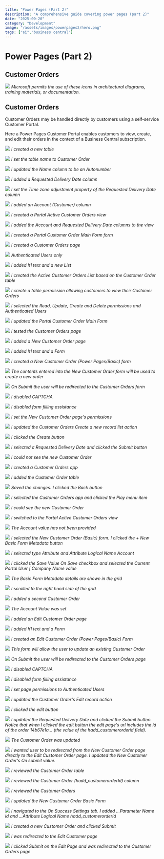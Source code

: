 ```yaml
---
title: "Power Pages (Part 2)"
description: "A comprehensive guide covering power pages (part 2)"
date: "2025-09-20"
category: "Development"
image: "/assets/images/powerpages2/hero.png"
tags: ["ai","business central"]
---
```


# Power Pages (Part 2)

## Customer Orders

![](/assets/images/powerpages2/powerpages-scalable.svg)
*Microsoft permits the use of these icons in architectural diagrams, training materials, or documentation.*


## Customer Orders

Customer Orders may be handled directly by customers using a self-service Customer Portal.

Here a Power Pages Customer Portal enables customers to view, create, and edit their orders in the context of a Business Central subscription.

![](/assets/images/powerpages2/screenshot-2024-12-15-at-7.20.16am-2136x846.png)
*I created a new table*

![](/assets/images/powerpages2/screenshot-2024-12-15-at-7.20.37am-2136x1097.png)
*I set the table name to Customer Order*

![](/assets/images/powerpages2/screenshot-2024-12-15-at-7.23.19am-2136x1094.png)
*I updated the Name column to be an Autonumber*

![](/assets/images/powerpages2/screenshot-2024-12-15-at-7.24.44am-2136x1099.png)
*I added a Requested Delivery Date column*

![](/assets/images/powerpages2/screenshot-2024-12-15-at-7.24.58am-2136x1099.png)
*I set the Time zone adjustment property of the Requested Delivery Date column*

![](/assets/images/powerpages2/screenshot-2024-12-15-at-7.26.25am-2136x1104.png)
*I added an Account (Customer) column*

![](/assets/images/powerpages2/screenshot-2024-12-15-at-7.28.02am-2136x1094.png)
*I created a Portal Active Customer Orders view*

![](/assets/images/powerpages2/screenshot-2024-12-15-at-7.28.57am-2136x1010.png)
*I added the Account and Requested Delivery Date columns to the view*

![](/assets/images/powerpages2/screenshot-2024-12-15-at-7.30.05am-2136x1101.png)
*I created a Portal Customer Order Main Form form*

![](/assets/images/powerpages2/screenshot-2024-12-15-at-7.32.05am-2136x1100.png)
*I created a Customer Orders page*

![](/assets/images/powerpages2/screenshot-2024-12-15-at-7.32.34am-2136x1100.png)
*Authenticated Users only*

![](/assets/images/powerpages2/screenshot-2024-12-15-at-7.33.25am-2136x1101.png)
*I added h1 text and a new List*

![](/assets/images/powerpages2/screenshot-2024-12-15-at-7.34.05am-2136x1100.png)
*I created the Active Customer Orders List based on the Customer Order table*

![](/assets/images/powerpages2/screenshot-2024-12-15-at-7.34.52am-2136x1096.png)
*I create a table permission allowing customers to view their Customer Orders*

![](/assets/images/powerpages2/screenshot-2024-12-15-at-7.37.35am-2136x1100.png)
*I selected the Read, Update, Create and Delete permissions and Authenticated Users*

![](/assets/images/powerpages2/screenshot-2024-12-15-at-7.45.34am-2136x1003.png)
*I updated the Portal Customer Order Main Form*

![](/assets/images/powerpages2/screenshot-2024-12-15-at-7.51.04am-2136x902.png)
*I tested the Customer Orders page*

![](/assets/images/powerpages2/screenshot-2024-12-15-at-7.51.44am-2136x1100.png)
*I added a New Customer Order page*

![](/assets/images/powerpages2/screenshot-2024-12-15-at-7.52.15am-2136x956.png)
*I added h1 text and a Form*

![](/assets/images/powerpages2/screenshot-2024-12-15-at-7.53.58am-2136x1100.png)
*I created a New Customer Order (Power Pages/Basic) form*

![](/assets/images/powerpages2/screenshot-2024-12-15-at-7.54.08am-2136x1100.png)
*The contents entered into the New Customer Order form will be used to create a new order*

![](/assets/images/powerpages2/screenshot-2024-12-15-at-7.54.23am-2136x943.png)
*On Submit the user will be redirected to the Customer Orders form*

![](/assets/images/powerpages2/screenshot-2024-12-15-at-7.54.31am-2136x913.png)
*I disabled CAPTCHA*

![](/assets/images/powerpages2/screenshot-2024-12-15-at-7.54.43am-2136x856.png)
*I disabled form filling assistance*

![](/assets/images/powerpages2/screenshot-2024-12-15-at-7.55.08am-2136x1096.png)
*I set the New Customer Order page's permissions*

![](/assets/images/powerpages2/screenshot-2024-12-15-at-8.11.10am-2136x1103.png)
*I updated the Customer Orders Create a new record list action*

![](/assets/images/powerpages2/screenshot-2024-12-15-at-8.11.36am-2136x861.png)
*I clicked the Create button*

![](/assets/images/powerpages2/screenshot-2024-12-15-at-8.12.01am-2136x1094.png)
*I selected a Requested Delivery Date and clicked the Submit button*

![](/assets/images/powerpages2/screenshot-2024-12-15-at-8.12.40am-2136x721.png)
*I could not see the new Customer Order*

![](/assets/images/powerpages2/screenshot-2024-12-15-at-8.13.27am-2136x889.png)
*I created a Customer Orders app*

![](/assets/images/powerpages2/screenshot-2024-12-15-at-8.14.09am-2136x1101.png)
*I added the Customer Order table*

![](/assets/images/powerpages2/screenshot-2024-12-15-at-8.14.20am-2136x1101.png)
*Saved the changes. I clicked the Back button*

![](/assets/images/powerpages2/screenshot-2024-12-15-at-8.15.19am-2136x673.png)
*I selected the Customer Orders app and clicked the Play menu item*

![](/assets/images/powerpages2/screenshot-2024-12-15-at-8.15.48am-2136x430.png)
*I could see the new Customer Order*

![](/assets/images/powerpages2/screenshot-2024-12-15-at-8.16.42am-2136x715.png)
*I switched to the Portal Active Customer Orders view*

![](/assets/images/powerpages2/screenshot-2024-12-15-at-8.16.56am-2136x451.png)
*The Account value has not been provided*

![](/assets/images/powerpages2/screenshot-2024-12-15-at-8.17.21am-2136x918.png)
*I selected the New Customer Order (Basic) form. I clicked the + New Basic Form Metadata button*

![](/assets/images/powerpages2/screenshot-2024-12-15-at-8.17.47am-2136x910.png)
*I selected type Attribute and Attribute Logical Name Account*

![](/assets/images/powerpages2/screenshot-2024-12-15-at-8.18.24am-2136x979.png)
*I clicked the Save Value On Save checkbox and selected the Current Portal User | Company Name value*

![](/assets/images/powerpages2/screenshot-2024-12-15-at-8.18.44am-2136x883.png)
*The Basic Form Metadata details are shown in the grid*

![](/assets/images/powerpages2/screenshot-2024-12-15-at-8.19.06am-2136x917.png)
*I scrolled to the right hand side of the grid*

![](/assets/images/powerpages2/screenshot-2024-12-15-at-8.19.28am-2136x1099.png)
*I added a second Customer Order*

![](/assets/images/powerpages2/screenshot-2024-12-15-at-8.19.51am-2136x1100.png)
*The Account Value was set*

![](/assets/images/powerpages2/screenshot-2024-12-15-at-8.21.13am-2136x1099.png)
*I added an Edit Customer Order page*

![](/assets/images/powerpages2/screenshot-2024-12-15-at-8.21.52am-2136x1100.png)
*I added h1 text and a Form*

![](/assets/images/powerpages2/screenshot-2024-12-15-at-8.22.21am-2136x966.png)
*I created an Edit Customer Order (Power Pages/Basic) Form*

![](/assets/images/powerpages2/screenshot-2024-12-15-at-8.22.33am-2136x864.png)
*This form will allow the user to update an existing Customer Order*

![](/assets/images/powerpages2/screenshot-2024-12-15-at-8.22.47am-2136x888.png)
*On Submit the user will be redirected to the Customer Orders page*

![](/assets/images/powerpages2/screenshot-2024-12-15-at-8.22.57am-2136x853.png)
*I disabled CAPTCHA*

![](/assets/images/powerpages2/screenshot-2024-12-15-at-8.23.05am-2136x884.png)
*I disabled form filling assistance*

![](/assets/images/powerpages2/screenshot-2024-12-15-at-8.23.25am-2136x1097.png)
*I set page permissions to Authenticated Users*

![](/assets/images/powerpages2/screenshot-2024-12-15-at-8.23.54am-2136x1100.png)
*I updated the Customer Order's Edit record action*

![](/assets/images/powerpages2/screenshot-2024-12-15-at-8.24.27am-2136x686.png)
*I clicked the edit button*

![](/assets/images/powerpages2/screenshot-2024-12-20-at-5.10.53pm-2136x792.png)
*I updated the Requested Delivery Date and clicked the Submit button. Notice that when I clicked the edit button the edit page's url includes the id of the order 14b67e1a... (the value of the hadd_customerorderid field).*

![](/assets/images/powerpages2/screenshot-2024-12-15-at-8.24.56am-2136x703.png)
*The Customer Order was updated*

![](/assets/images/powerpages2/screenshot-2024-12-20-at-4.58.12pm-2136x926.png)
*I wanted user to be redirected from the New Customer Order page directly to the Edit Customer Order page. I updated the New Customer Order's On submit value.*

![](/assets/images/powerpages2/screenshot-2024-12-20-at-5.02.55pm-2136x725.png)
*I reviewed the Customer Order table*

![](/assets/images/powerpages2/screenshot-2024-12-20-at-5.37.02pm-2136x1091.png)
*I reviewed the Customer Order (hadd_customerorderId) column*

![](/assets/images/powerpages2/screenshot-2024-12-20-at-5.30.13pm-2136x869.png)
*I reviewed the Customer Orders*

![](/assets/images/powerpages2/screenshot-2024-12-20-at-4.59.06pm-2136x770.png)
*I updated the New Customer Order Basic Form*

![](/assets/images/powerpages2/screenshot-2024-12-20-at-5.05.00pm-2136x1096.png)
*I navigated to the On Success Settings tab. I added ...Parameter Name id and ...Attribute Logical Name hadd_customerorderid*

![](/assets/images/powerpages2/screenshot-2024-12-20-at-5.06.02pm-2136x732.png)
*I created a new Customer Order and clicked Submit*

![](/assets/images/powerpages2/screenshot-2024-12-20-at-5.06.13pm-2136x735.png)
*I was redirected to the Edit Customer page*

![](/assets/images/powerpages2/screenshot-2024-12-20-at-5.06.23pm-2136x777.png)
*I clicked Submit on the Edit Page and was redirected to the Customer Orders page*

